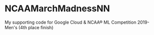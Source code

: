 # NCAAMarchMadnessNN
My supporting code for Google Cloud &amp; NCAA® ML Competition 2019-Men's (4th place finish)
